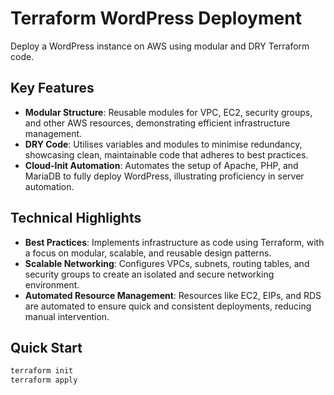 # Terraform WordPress Deployment

Deploy a WordPress instance on AWS using modular and DRY Terraform code.

## Key Features

- **Modular Structure**: Reusable modules for VPC, EC2, security groups, and other AWS resources, demonstrating efficient infrastructure management.
- **DRY Code**: Utilises variables and modules to minimise redundancy, showcasing clean, maintainable code that adheres to best practices.
- **Cloud-Init Automation**: Automates the setup of Apache, PHP, and MariaDB to fully deploy WordPress, illustrating proficiency in server automation.

## Technical Highlights

- **Best Practices**: Implements infrastructure as code using Terraform, with a focus on modular, scalable, and reusable design patterns.
- **Scalable Networking**: Configures VPCs, subnets, routing tables, and security groups to create an isolated and secure networking environment.
- **Automated Resource Management**: Resources like EC2, EIPs, and RDS are automated to ensure quick and consistent deployments, reducing manual intervention.

## Quick Start

```bash
terraform init
terraform apply

